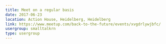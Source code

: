 ```yaml
---
title: Meet on a regular basis
date: 2017-06-23
location: Action House, Heidelberg, Heidelberg
link: https://www.meetup.com/back-to-the-future/events/xvgdrlywjbfc/
usergroup: smalltalkrn
type: usergroup
---
```

